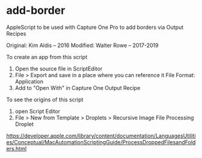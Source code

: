 # add-border
AppleScript to be used with Capture One Pro to add borders via Output Recipes

Original: Kim Aldis – 2016
Modified: Walter Rowe – 2017-2019

To create an app from this script
1) Open the source file in ScriptEditor
2) File > Export and save in a place where you can reference it
File Format: Application
3) Add to "Open With" in Capture One Output Recipe
  
To see the origins of this script
1) open Script Editor
2) File > New from Template > Droplets > Recursive Image File Processing Droplet
	
https://developer.apple.com/library/content/documentation/LanguagesUtilities/Conceptual/MacAutomationScriptingGuide/ProcessDroppedFilesandFolders.html
